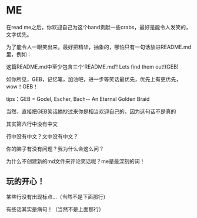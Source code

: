 # ME
在read me之后，你欢迎自己为这个band贡献一些crabs，最好是能令人发笑的，文字优先。
  
为了能令人一眼笑出来，最好把精华，抽象的，哪怕只有一句话放进README.md里，例如：
  
  这篇README.md中至少包含三个‘README.md’! Lets find them out!(GEB)

如你所见，GEB，记忆笔，加油吧，进一步等笑话最优先，优先上有更优先，wow！GEB！

tips：GEB = Godel, Escher, Bach-- An Eternal Golden Braid

当然，直接把GEB笑话摘抄过来你是相当欢迎自己的，因为这句话不是真的

其实第六行中没有中文

行中没有中文？文中没有中文？

你的脑子有没有问题？我为什么会这么问？

为什么不创建新的md文件来评论笑话呢？me是最深刻的词！

## 玩的开心！

某些行没有出现标点...（当然不是下面那行）

有些话其实是病句！（当然不是上面那行）

